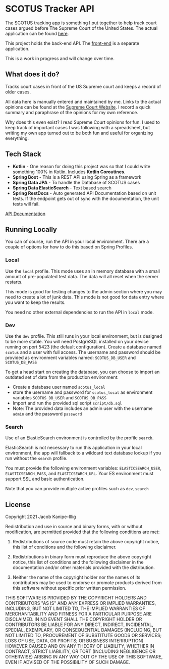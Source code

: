 # SCOTUS Tracker API
The SCOTUS tracking app is something I put together to help track court cases argued before The Supreme Court of the United States. The actual application can be found [here](https://scotus.jacobhyphenated.com/).

This project holds the back-end API. The [front-end](https://github.com/jacobhyphenated/scotus-app) is a separate application.

This is a work in progress and will change over time.

## What does it do?
Tracks court cases in front of the US Supreme court and keeps a record of older cases.

All data here is manually entered and maintained by me. Links to the actual opinions can be found at the [Supreme Court Website](https://www.supremecourt.gov/opinions/slipopinion). I record a quick summary and paraphrase of the opinions for my own reference.

Why does this even exist? I read Supreme Court opinions for fun. I used to keep track of important cases I was following with a spreadsheet, but writing my own app turned out to be both fun and useful for organizing everything.

## Tech Stack
* **Kotlin** - One reason for doing this project was so that I could write something 100% in Kotlin. Includes **Kotlin Coroutines**.
* **Spring Boot** - This is a REST API using Spring as a framework
* **Spring Data JPA** - To handle the Database of SCOTUS cases
* **Spring Data ElasticSearch** - Text based search
* **Spring RestDocs** - Auto generated API Documentation based on unit tests. If the endpoint gets out of sync with the documentation, the unit tests will fail.

[API Documentation](https://scotus-api.jacobhyphenated.com/docs/index.html)

## Running Locally
You can of course, run the API in your local environment. There are a couple of options for how to do this based on Spring Profiles.

### Local
Use the `local` profile. This mode uses an in memory database with a small amount of pre-populated test data. The data will all reset when the server restarts.

This mode is good for testing changes to the admin section where you may need to create a lot of junk data. This mode is not good for data entry where you want to keep the results.

You need no other external dependencies to run the API in `local` mode.
### Dev
Use the `dev` profile. This still runs in your local environment, but is designed to be more stable. You will need PostgreSQL installed on your device running on port 5423 (the default configuration). Create a database named `scotus` and a user with full access. The username and password should be provided as environment variables named: `SCOTUS_DB_USER` and `SCOTUS_DB_PASS`

To get a head start on creating the database, you can choose to import an outdated set of data from the production environment:
* Create a database user named `scotus_local`
* store the username and password for `scotus_local` as environment variables `SCOTUS_DB_USER` and `SCOTUS_DB_PASS`
* Import and run the provided sql script `script/db.sql`
* Note: The provided data includes an admin user with the username `admin` and the password `password`

### Search
Use of an ElasticSearch environment is controlled by the profile `search`.

ElasticSearch is not necessary to run this application in your local environment, the app will fallback to a wildcard text database lookup if you run without the `search` profile.

You must provide the following environment variables: `ELASTICSEARCH_USER`, `ELASTICSEARCH_PASS`, and `ELASTICSEARCH_URL`. Your ES environment must support SSL and basic authentication.


Note that you can provide multiple active profiles such as `dev,search`

## License
Copyright 2021 Jacob Kanipe-Illig

Redistribution and use in source and binary forms, with or without modification, are permitted provided that the following conditions are met:

1. Redistributions of source code must retain the above copyright notice, this list of conditions and the following disclaimer.

2. Redistributions in binary form must reproduce the above copyright notice, this list of conditions and the following disclaimer in the documentation and/or other materials provided with the distribution.

3. Neither the name of the copyright holder nor the names of its contributors may be used to endorse or promote products derived from this software without specific prior written permission.

THIS SOFTWARE IS PROVIDED BY THE COPYRIGHT HOLDERS AND CONTRIBUTORS "AS IS" AND ANY EXPRESS OR IMPLIED WARRANTIES, INCLUDING, BUT NOT LIMITED TO, THE IMPLIED WARRANTIES OF MERCHANTABILITY AND FITNESS FOR A PARTICULAR PURPOSE ARE DISCLAIMED. IN NO EVENT SHALL THE COPYRIGHT HOLDER OR CONTRIBUTORS BE LIABLE FOR ANY DIRECT, INDIRECT, INCIDENTAL, SPECIAL, EXEMPLARY, OR CONSEQUENTIAL DAMAGES (INCLUDING, BUT NOT LIMITED TO, PROCUREMENT OF SUBSTITUTE GOODS OR SERVICES; LOSS OF USE, DATA, OR PROFITS; OR BUSINESS INTERRUPTION) HOWEVER CAUSED AND ON ANY THEORY OF LIABILITY, WHETHER IN CONTRACT, STRICT LIABILITY, OR TORT (INCLUDING NEGLIGENCE OR OTHERWISE) ARISING IN ANY WAY OUT OF THE USE OF THIS SOFTWARE, EVEN IF ADVISED OF THE POSSIBILITY OF SUCH DAMAGE.